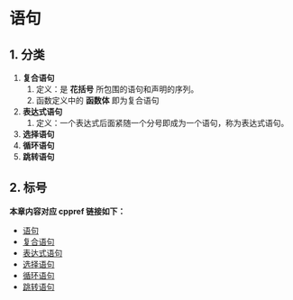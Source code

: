 # 语句

## 1. 分类

1. **复合语句**
   1. 定义：是 **花括号** 所包围的语句和声明的序列。
   2. 函数定义中的 **函数体** 即为复合语句
2. **表达式语句**
   1. 定义：一个表达式后面紧随一个分号即成为一个语句，称为表达式语句。
3. **选择语句**
4. **循环语句**
5. **跳转语句**

## 2. 标号

**本章内容对应 cppref 链接如下：**

- [语句](https://zh.cppreference.com/w/c/language/statements)
- [复合语句](https://zh.cppreference.com/w/clanguage/statements#.E5.A4.8D.E5.90.88.E8.AF.AD.E58F.A5)
- [表达式语句](https://zh.cppreference.com/w/clanguage/statements#.E8.A1.A8.E8.BE.BE.E5.BC.8F.E8.AF.AD.E5.8F.A5)
- [选择语句](https://zh.cppreference.com/w/clanguage/statements#.E9.80.89.E6.8B.A9.E8.AF.AD.E5>8F.A5)
- [循环语句](https://zh.cppreference.com/w/clanguage/statements#.E5.BE.AA.E7.8E.AF.E8.AF.AD.E5>8F.A5)
- [跳转语句](https://zh.cppreference.com/w/clanguage/statements#.E8.B7.B3.E8.BD.AC.E8.AF.AD.E5>8F.A5)
